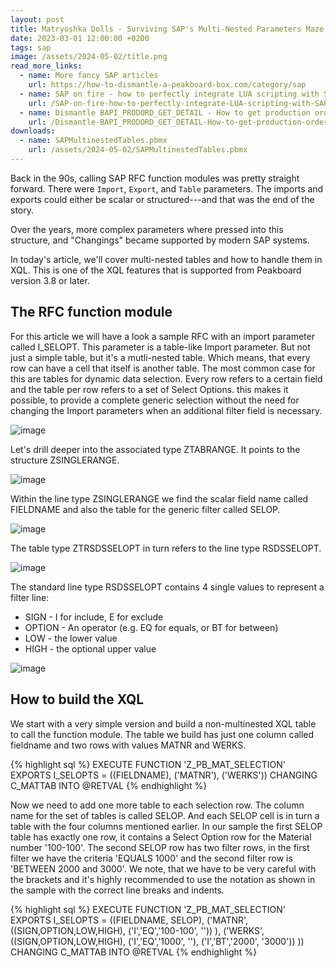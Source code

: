 ```yaml
---
layout: post
title: Matryoshka Dolls - Surviving SAP's Multi-Nested Parameters Maze
date: 2023-03-01 12:00:00 +0200
tags: sap
image: /assets/2024-05-02/title.png
read_more_links:
  - name: More fancy SAP articles
    url: https://how-to-dismantle-a-peakboard-box.com/category/sap
  - name: SAP on fire - how to perfectly integrate LUA scripting with SAP
    url: /SAP-on-fire-how-to-perfectly-integrate-LUA-scripting-with-SAP.html
  - name: Dismantle BAPI_PRODORD_GET_DETAIL - How to get production order details from SAP
    url: /Dismantle-BAPI_PRODORD_GET_DETAIL-How-to-get-production-order-details-from-SAP.html
downloads:
  - name: SAPMultinestedTables.pbmx
    url: /assets/2024-05-02/SAPMultinestedTables.pbmx
---
```

Back in the 90s, calling SAP RFC function modules was pretty straight forward. There were `Import`, `Export`, and `Table` parameters. The imports and exports could either be scalar or structured---and that was the end of the story.

Over the years, more complex parameters where pressed into this structure, and "Changings" became supported by modern SAP systems.

In today's article, we'll cover multi-nested tables and how to handle them in XQL. This is one of the XQL features that is supported from Peakboard version 3.8 or later.
 
## The RFC function module

For this article we will have a look a sample RFC with an import parameter called I_SELOPT. This parameter is a table-like Import parameter. But not just a simple table, but it's a mutli-nested table. Which means, that every row can have a cell that itself is another table. The most common case for this are tables for dynamic data selection. Every row refers to a certain field and the table per row refers to a set of Select Options. this makes it possible, to provide a complete generic selection without the need for changing the Import parameters when an additional filter field is necessary.

![image](/assets/2024-05-02/010.png)

Let's drill deeper into the associated type ZTABRANGE. It points to the structure ZSINGLERANGE.

![image](/assets/2024-05-02/020.png)

Within the line type ZSINGLERANGE we find the scalar field name called FIELDNAME and also the table for the generic filter called SELOP.

![image](/assets/2024-05-02/030.png)

The table type ZTRSDSSELOPT in turn refers to the line type RSDSSELOPT.

![image](/assets/2024-05-02/040.png)

The standard line type RSDSSELOPT contains 4 single values to represent a filter line:
- SIGN - I for include, E for exclude
- OPTION - An operator (e.g. EQ for equals, or BT for between)
- LOW - the lower value
- HIGH - the optional upper value

![image](/assets/2024-05-02/050.png)

## How to build the XQL

We start with a very simple version and build a non-multinested XQL table to call the function module. The table we build has just one column called fieldname and two rows with values MATNR and WERKS.

{% highlight sql %}
EXECUTE FUNCTION 'Z_PB_MAT_SELECTION'
   EXPORTS
      I_SELOPTS = ((FIELDNAME),
         ('MATNR'),
         ('WERKS'))
   CHANGING
      C_MATTAB INTO @RETVAL
{% endhighlight %}

Now we need to add one more table to each selection row. The column name for the set of tables is called SELOP. And each SELOP cell is in turn a table with the four columns mentioned earlier. In our sample the first SELOP table has exactly one row, it contains a Select Option row for the Material number '100-100'. The second SELOP row has two filter rows, in the first filter we have the criteria 'EQUALS 1000' and the second filter row is 'BETWEEN 2000 and 3000'.
We note, that we have to be very careful with the brackets and it's highly recommended to use the notation as shown in the sample with the correct line breaks and indents. 

{% highlight sql %}
EXECUTE FUNCTION 'Z_PB_MAT_SELECTION'
   EXPORTS
      I_SELOPTS = ((FIELDNAME, SELOP),
         ('MATNR', ((SIGN,OPTION,LOW,HIGH), 
                    ('I','EQ','100-100', '')) ),
         ('WERKS', ((SIGN,OPTION,LOW,HIGH), 
                    ('I','EQ','1000', ''), 
                    ('I','BT','2000', '3000')) 
                  ))
   CHANGING
      C_MATTAB INTO @RETVAL
{% endhighlight %}


